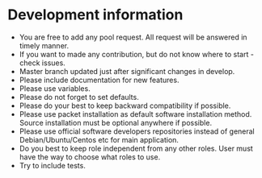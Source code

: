 # Development information

- You are free to add any pool request. All request will be answered in timely manner.
- If you want to made any contribution, but do not know where to start - check issues.
- Master branch updated just after significant changes in develop.
- Please include documentation for new features.
- Please use variables.
- Please do not forget to set defaults.
- Please do your best to keep backward compatibility if possible.
- Please use packet installation as default software installation method. Source installation must be optional anywhere if possible.
- Please use official software developers repositories instead of general Debian/Ubuntu/Centos etc for main application.
- Do you best to keep role independent from any other roles. User must have the way to choose what roles to use.
- Try to include tests.
